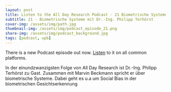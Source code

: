 ```yaml
---
layout: post
title: Listen to the All Day Research Podcast - 21 Biometrische Systeme
subtitle: 21 - Biometrische Systeme mit Dr.-Ing. Philipp Terhörst
cover-img: /assets/img/path.jpg
thumbnail-img: /assets/img/podcast_episode_21.png
share-img: /assets/img/podcast_background.jpg
tags: [podcast, upb]
---
```


There is a new Podcast episode out now. [Listen](https://open.spotify.com/episode/5yRUUeqdMcsviBkgziGG5z?si=1679203316434a92) to it on all common platforms.

In der einundzwanzigsten Folge von All Day Research ist Dr.-Ing. Philipp Terhörst zu Gast. Zusammen mit Marvin Beckmann spricht er über biometrische Systeme. Dabei geht es u.a um Social Bias in der biometrischen Gesichtserkennung